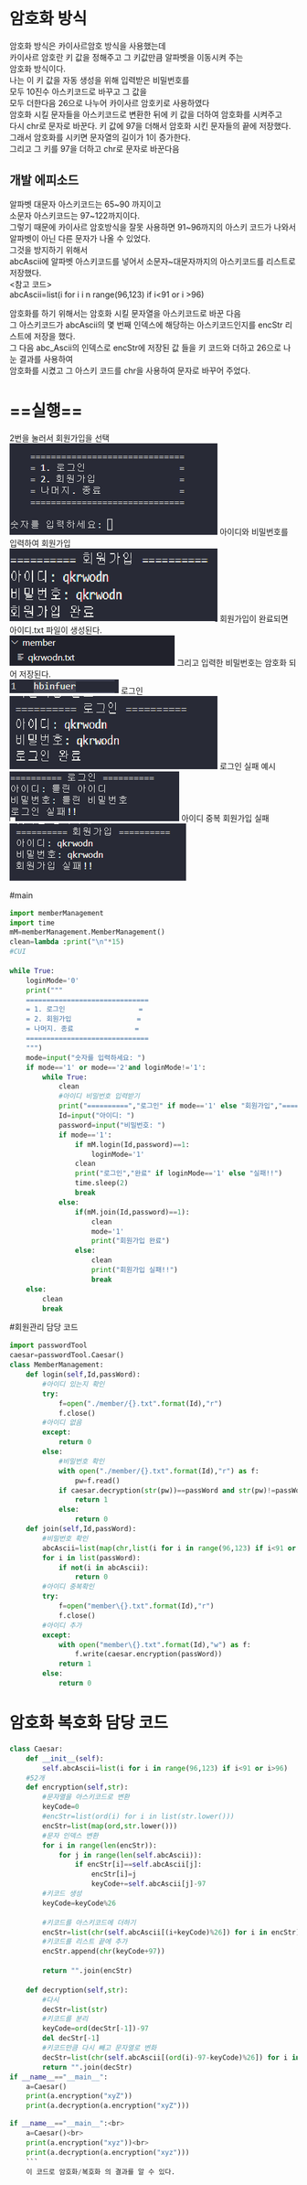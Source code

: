 <h1>암호화 방식</h1>
암호화 방식은 카이사르암호 방식을 사용했는데<br>
카이사르 암호란 키 값을 정해주고 그 키값만큼 알파벳을 이동시켜 주는<br>
암호화 방식이다.<br>
나는 이 키 값을 자동 생성을 위해 입력받은 비밀번호를 <br>
모두 10진수 아스키코드로 바꾸고 그 값을<br>
모두 더한다음 26으로 나누어 카이사르 암호키로 사용하였다<br>
암호화 시킬 문자들을 아스키코드로 변환한 뒤에 키 값을 더하여 암호화를 시켜주고<br>
다시 chr로 문자로 바꾼다.
키 값에 97을 더해서 암호화 시킨 문자들의 끝에 저장했다.
그래서 암호화를 시키면 문자열의 길이가 1이 증가한다.<br>
그리고 그 키를 97을 더하고 chr로 문자로 바꾼다음
<h2>개발 에피소드</h2>
알파벳 대문자 아스키코드는 65~90 까지이고<br>
소문자 아스키코드는 97~122까지이다.<br>
그렇기 때문에 카이사르 암호방식을 잘못 사용하면  91~96까지의 아스키 코드가 나와서<br>
알파벳이 아닌 다른 문자가 나올 수 있었다. <br>
그것을 방지하기 위해서<br>
abcAscii에 알파벳 아스키코드를 넣어서 소문자~대문자까지의 아스키코드를 리스트로 저장했다.<br>
<참고 코드><br>
abcAscii=list(i for i i
n range(96,123) if i<91 or i >96)<br>

암호화를 하기 위해서는 암호화 시킬 문자열을 아스키코드로 바꾼 다음<br>
그 아스키코드가 abcAscii의 몇 번째 인덱스에 해당하는 아스키코드인지를 encStr 리스트에 저장을 했다.<br>
그 다음 abc_Ascii의 인덱스로 encStr에 저장된 값 들을 키 코드와 더하고 26으로 나눈 결과를 사용하여<br>
암호화를 시켰고 그 아스키 코드를 chr을 사용하여 문자로 바꾸어 주었다.<br>

<h1>==실행==</h1>
2번을 눌러서 회원가입을 선택<br>
<img src="./img/1.png">
아이디와 비밀번호를 입력하여 회원가입<br>
<img src="./img/2.png">
회원가입이 완료되면 아이디.txt 파일이 생성된다.<br>
<img src="./img/file.png">
그리고 입력한 비밀번호는 암호화 되어 저장된다.<br>
<img src="./img/file2.png">
로그인<br>
<img src="./img/3.png">
로그인 실패 예시<br>
<img src="./img/fail.png">
아이디 중복 회원가입 실패<br>
<img src="./img/overlap.png">


#main
```python
import memberManagement
import time
mM=memberManagement.MemberManagement()
clean=lambda :print("\n"*15)
#CUI

while True:
    loginMode='0'
    print("""
    ==============================
    = 1. 로그인                  =
    = 2. 회원가입                =
    = 나머지. 종료               =
    ==============================
    """)
    mode=input("숫자를 입력하세요: ")
    if mode=='1' or mode=='2'and loginMode!='1':
        while True:
            clean
            #아이디 비밀번호 입력받기
            print("==========","로그인" if mode=='1' else "회원가입","==========")
            Id=input("아이디: ")
            password=input("비밀번호: ")
            if mode=='1':
                if mM.login(Id,password)==1:
                    loginMode='1'
                clean
                print("로그인","완료" if loginMode=='1' else "실패!!")
                time.sleep(2)
                break
            else:
                if(mM.join(Id,password)==1):
                    clean
                    mode='1'
                    print("회원가입 완료")
                else:
                    clean
                    print("회원가입 실패!!")
                    break
    else:
        clean
        break
```
#회원관리 담당 코드
```python
import passwordTool
caesar=passwordTool.Caesar()
class MemberManagement:
    def login(self,Id,passWord):
        #아이디 있는지 확인
        try:
            f=open("./member/{}.txt".format(Id),"r")
            f.close()
        #아이디 없음
        except:
            return 0
        else:
            #비밀번호 확인
            with open("./member/{}.txt".format(Id),"r") as f:
                pw=f.read()
            if caesar.decryption(str(pw))==passWord and str(pw)!=passWord:
                return 1
            else:
                return 0
    def join(self,Id,passWord):
        #비밀번호 확인
        abcAscii=list(map(chr,list(i for i in range(96,123) if i<91 or i>96)))
        for i in list(passWord):
            if not(i in abcAscii):
                return 0
        #아이디 중복확인
        try:
            f=open("member\{}.txt".format(Id),"r")
            f.close()
        #아이디 추가
        except:
            with open("member\{}.txt".format(Id),"w") as f:
                f.write(caesar.encryption(passWord))
            return 1
        else:
            return 0
````
# 암호화 복호화 담당 코드<br>
```python
class Caesar:
    def __init__(self):  
        self.abcAscii=list(i for i in range(96,123) if i<91 or i>96)
    #52개
    def encryption(self,str):
        #문자열을 아스키코드로 변환
        keyCode=0
        #encStr=list(ord(i) for i in list(str.lower()))
        encStr=list(map(ord,str.lower()))
        #문자 인덱스 변환
        for i in range(len(encStr)):
            for j in range(len(self.abcAscii)):
                if encStr[i]==self.abcAscii[j]:
                    encStr[i]=j
                    keyCode+=self.abcAscii[j]-97
        #키코드 생성
        keyCode=keyCode%26
        
        #키코드를 아스키코드에 더하기
        encStr=list(chr(self.abcAscii[(i+keyCode)%26]) for i in encStr)
        #키코드를 리스트 끝에 추가
        encStr.append(chr(keyCode+97))

        return "".join(encStr)

    def decryption(self,str):
        #다시
        decStr=list(str)
        #키코드를 분리
        keyCode=ord(decStr[-1])-97
        del decStr[-1]
        #키코드만큼 다시 빼고 문자열로 변화        
        decStr=list(chr(self.abcAscii[(ord(i)-97-keyCode)%26]) for i in decStr)
        return "".join(decStr)
if __name__=="__main__":
    a=Caesar()
    print(a.encryption("xyZ"))
    print(a.decryption(a.encryption("xyZ")))
```
```python
if __name__=="__main__":<br>
    a=Caesar()<br>
    print(a.encryption("xyz"))<br>
    print(a.decryption(a.encryption("xyz")))
    ```
    이 코드로 암호화/복호화 의 결과를 알 수 있다. 

